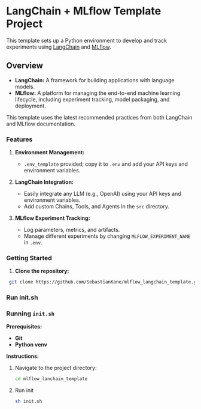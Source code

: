 # LangChain + MLflow Template Project

This template sets up a Python environment to develop and track experiments using [LangChain](https://docs.langchain.com/) and [MLflow](https://mlflow.org/docs/latest/index.html).

## Overview

- **LangChain:** A framework for building applications with language models.  
- **MLflow:** A platform for managing the end-to-end machine learning lifecycle, including experiment tracking, model packaging, and deployment.

This template uses the latest recommended practices from both LangChain and MLflow documentation.

### Features

1. **Environment Management:**  
   - `.env_template` provided; copy it to `.env` and add your API keys and environment variables.
   
2. **LangChain Integration:**  
   - Easily integrate any LLM (e.g., OpenAI) using your API keys and environment variables.
   - Add custom Chains, Tools, and Agents in the `src` directory.
   
3. **MLflow Experiment Tracking:**  
   - Log parameters, metrics, and artifacts.
   - Manage different experiments by changing `MLFLOW_EXPERIMENT_NAME` in `.env`.

### Getting Started

1. **Clone the repository:**
```bash
 git clone https://github.com/SebastianKane/mlflow_langchain_template.git
 ```

### Run init.sh
### Running `init.sh`

**Prerequisites:**
- **Git**
- **Python venv**

**Instructions:**
1. Navigate to the project directory:
   ```bash
   cd mlflow_lanchain_template
   ```
2. Run init
    ```bash
    sh init.sh
    ```